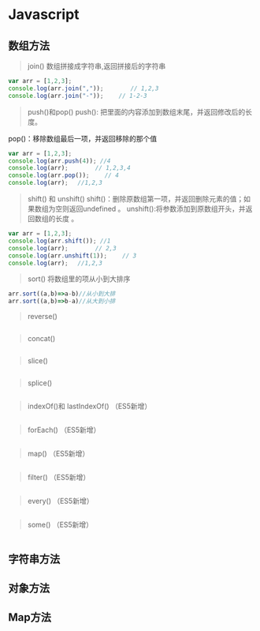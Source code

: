 # Javascript

## 数组方法
>join() 
数组拼接成字符串,返回拼接后的字符串
```javascript
var arr = [1,2,3];
console.log(arr.join(",")); 　　　　// 1,2,3
console.log(arr.join("-")); 　　// 1-2-3
```
>push()和pop()
push():  把里面的内容添加到数组末尾，并返回修改后的长度。

pop()：移除数组最后一项，并返回移除的那个值
```javascript
var arr = [1,2,3];
console.log(arr.push(4)); //4　
console.log(arr); 　　　　// 1,2,3,4
console.log(arr.pop()); 　　// 4
console.log(arr); 　//1,2,3
```
>shift() 和 unshift()
shift()：删除原数组第一项，并返回删除元素的值；如果数组为空则返回undefined 。 
unshift():将参数添加到原数组开头，并返回数组的长度 。
```javascript
var arr = [1,2,3];
console.log(arr.shift()); //1　
console.log(arr); 　　　　// 2,3
console.log(arr.unshift(1)); 　　// 3
console.log(arr); 　//1,2,3
```
>sort()
将数组里的项从小到大排序
```javascript
arr.sort((a,b)=>a-b)//从小到大排
arr.sort((a,b)=>b-a)//从大到小排
```
>reverse()
```javascript
```
>concat()
```javascript
```
>slice()
```javascript
```
>splice()
```javascript
```
>indexOf()和 lastIndexOf() （ES5新增）
```javascript
```
>forEach() （ES5新增）
```javascript
```
>map() （ES5新增）
```javascript
```
>filter() （ES5新增）
```javascript
```
>every() （ES5新增）
```javascript
```
>some() （ES5新增）
```javascript
```
## 字符串方法

## 对象方法

## Map方法

## 